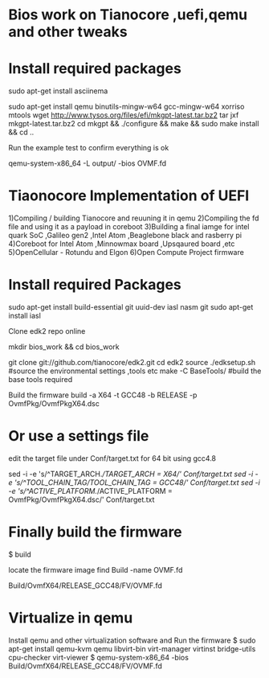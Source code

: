Bios work on Tianocore ,uefi,qemu and other tweaks
=================================================


Install required packages 
=========================

sudo apt-get install asciinema

sudo apt-get install qemu binutils-mingw-w64 gcc-mingw-w64 xorriso mtools
wget http://www.tysos.org/files/efi/mkgpt-latest.tar.bz2
tar jxf mkgpt-latest.tar.bz2
cd mkgpt && ./configure && make && sudo make install && cd ..

Run the example test to confirm everything is ok

qemu-system-x86_64 -L output/ -bios OVMF.fd







Tiaonocore Implementation of  UEFI
==================================
1)Compiling / building Tianocore and reuuning it in qemu
2)Compiling the fd file and using it as a payload in coreboot 
3)Building a final iamge for intel quark SoC ,Galileo gen2 ,Intel Atom ,Beaglebone black and rasberry pi
4)Coreboot for Intel Atom ,Minnowmax board ,Upsqaured board ,etc
5)OpenCellular - Rotundu and Elgon
6)Open Compute Project firmware


Install required Packages 
=======================
sudo apt-get install build-essential git uuid-dev iasl nasm git
sudo apt-get install iasl

Clone edk2 repo online 

mkdir bios_work && cd bios_work

git clone git://github.com/tianocore/edk2.git
cd edk2
source ./edksetup.sh #source the environmental settings ,tools etc 
make -C BaseTools/  #build the base tools required



Build the firmware
build -a X64 -t GCC48 -b RELEASE -p OvmfPkg/OvmfPkgX64.dsc

Or use a settings file 
======================
edit the target file under Conf/target.txt for 64 bit using gcc4.8

sed -i -e 's/^TARGET_ARCH.*/TARGET_ARCH = X64/' Conf/target.txt
sed -i -e 's/^TOOL_CHAIN_TAG/TOOL_CHAIN_TAG = GCC48/' Conf/target.txt
sed -i -e 's/^ACTIVE_PLATFORM.*/ACTIVE_PLATFORM = OvmfPkg\/OvmfPkgX64.dsc/' Conf/target.txt

Finally build the firmware 
==========================
$ build


locate the firmware image 
find Build -name OVMF.fd

Build/OvmfX64/RELEASE_GCC48/FV/OVMF.fd

Virtualize in qemu
===================
Install qemu and other virtualization software
and Run the firmware
$ sudo apt-get install qemu-kvm qemu libvirt-bin virt-manager virtinst bridge-utils cpu-checker virt-viewer
$ qemu-system-x86_64 -bios Build/OvmfX64/RELEASE_GCC48/FV/OVMF.fd